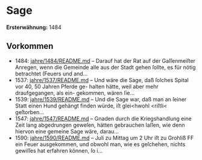# Sage

**Ersterwähnung:** 1484

## Vorkommen
- 1484: [jahre/1484/README.md](../jahre/1484/README.md) – Darauf hat der Rat auf der
Gaſſenmeiſter Anregen, wenn die Gemeinde alle aus der
Stadt gehen ſollte, es für nötig betrachtet (Feuers und
and...
- 1537: [jahre/1537/README.md](../jahre/1537/README.md) – Und wäre die
Sage, daß ſolches Spital vor 40, 50 Jahren Pferde ge-
halten hätte, weil aber mehr draufgegangen, als ein-
gekommen, wären ſie...
- 1539: [jahre/1539/README.md](../jahre/1539/README.md) – Und die Sage
war, daß man an ſeiner Statt einen Hund gehängt finden
würde, iſt glei<hwohl <riſtli< geſtorben...
- 1547: [jahre/1547/README.md](../jahre/1547/README.md) – Gnaden durch die Kriegshandlung eine Zeit lang
abgedrungen geweſen, hätten gebrauchen laſſen, wie denn
hiervon eine gemeine Sage wäre, darau...
- 1590: [jahre/1590/README.md](../jahre/1590/README.md) – Juli zu Mittag um 2 Uhr iſt zu Grohliß FF
ein Feuer ausgekommen, und obwohl man, wie es geſchehen,
nichts gewiſſes hat erfahren können, ſo i...
